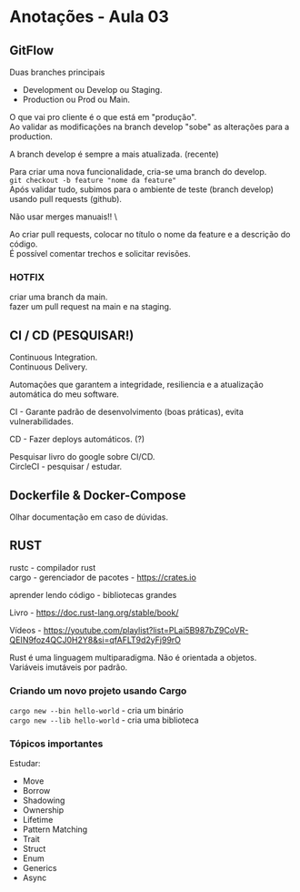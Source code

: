 # Anotações - Aula 03

## GitFlow

Duas branches principais

- Development ou Develop ou Staging.
- Production ou Prod ou Main.

O que vai pro cliente é o que está em "produção". \
Ao validar as modificações na branch develop "sobe" as alterações para a production.

A branch develop é sempre a mais atualizada. (recente)

Para criar uma nova funcionalidade, cria-se uma branch do develop. \
``git checkout -b feature "nome da feature"`` \
Após validar tudo, subimos para o ambiente de teste (branch develop) usando pull requests (github).

Não usar merges manuais!! \

Ao criar pull requests, colocar no título o nome da feature e a descrição do código. \
É possível comentar trechos e solicitar revisões.

### HOTFIX

criar uma branch da main. \
fazer um pull request na main e na staging.

## CI / CD (PESQUISAR!)

Continuous Integration. \
Continuous Delivery.

Automações que garantem a integridade, resiliencia e a atualização automática do meu software.

CI - Garante padrão de desenvolvimento (boas práticas), evita vulnerabilidades.

CD - Fazer deploys automáticos. (?)

Pesquisar livro do google sobre CI/CD. \
CircleCI - pesquisar / estudar.


## Dockerfile & Docker-Compose

Olhar documentação em caso de dúvidas.

## RUST

rustc - compilador rust \
cargo - gerenciador de pacotes - https://crates.io

aprender lendo código - bibliotecas grandes

Livro - https://doc.rust-lang.org/stable/book/ 

Vídeos - https://youtube.com/playlist?list=PLai5B987bZ9CoVR-QEIN9foz4QCJ0H2Y8&si=qfAFLT9d2yFj99rO

Rust é uma linguagem multiparadigma. Não é orientada a objetos. \
Variáveis imutáveis por padrão.

### Criando um novo projeto usando Cargo

``cargo new --bin hello-world`` - cria um binário \
``cargo new --lib hello-world`` - cria uma biblioteca

### Tópicos importantes

Estudar:

- Move
- Borrow
- Shadowing
- Ownership
- Lifetime
- Pattern Matching
- Trait
- Struct
- Enum
- Generics
- Async
